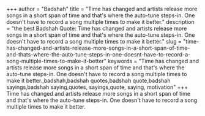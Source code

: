 +++
author = "Badshah"
title = "Time has changed and artists release more songs in a short span of time and that's where the auto-tune steps-in. One doesn't have to record a song multiple times to make it better."
description = "the best Badshah Quote: Time has changed and artists release more songs in a short span of time and that's where the auto-tune steps-in. One doesn't have to record a song multiple times to make it better."
slug = "time-has-changed-and-artists-release-more-songs-in-a-short-span-of-time-and-thats-where-the-auto-tune-steps-in-one-doesnt-have-to-record-a-song-multiple-times-to-make-it-better"
keywords = "Time has changed and artists release more songs in a short span of time and that's where the auto-tune steps-in. One doesn't have to record a song multiple times to make it better.,badshah,badshah quotes,badshah quote,badshah sayings,badshah saying,quotes, sayings,quote, saying, motivation"
+++
Time has changed and artists release more songs in a short span of time and that's where the auto-tune steps-in. One doesn't have to record a song multiple times to make it better.

